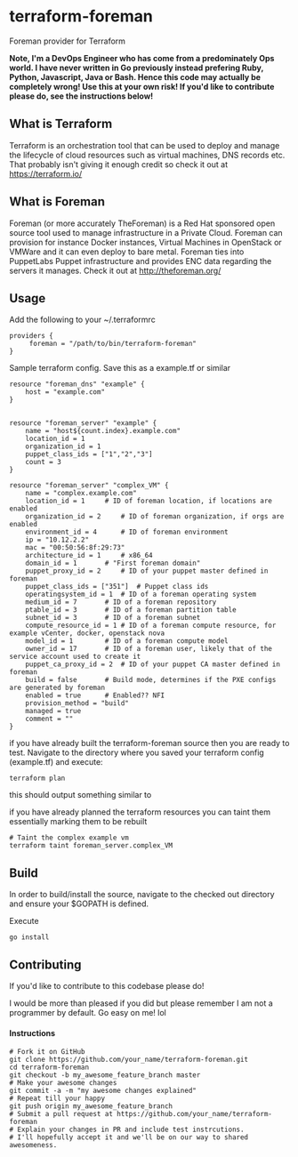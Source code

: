 # terraform-foreman
Foreman provider for Terraform

**Note, I'm a DevOps Engineer who has come from a predominately Ops world. I have never written in Go previously instead prefering Ruby, Python, Javascript, Java or Bash. Hence this code may actually be completely wrong! Use this at your own risk! If you'd like to contribute please do, see the instructions below!**

## What is Terraform
Terraform is an orchestration tool that can be used to deploy and manage the lifecycle of cloud resources such as virtual machines, DNS records etc.
That probably isn't giving it enough credit so check it out at https://terraform.io/

## What is Foreman
Foreman (or more accurately TheForeman) is a Red Hat sponsored open source tool used to manage infrastructure in a Private Cloud. Foreman can provision for instance Docker instances, Virtual Machines in OpenStack or VMWare and it can even deploy to bare metal. Foreman ties into PuppetLabs Puppet infrastructure and provides ENC data regarding the servers it manages. Check it out at http://theforeman.org/

## Usage

Add the following to your ~/.terraformrc
```
providers {
     foreman = "/path/to/bin/terraform-foreman"
}
```

Sample terraform config. Save this as a example.tf or similar
```
resource "foreman_dns" "example" {
	host = "example.com"
}


resource "foreman_server" "example" {
    name = "host${count.index}.example.com"
    location_id = 1
    organization_id = 1
    puppet_class_ids = ["1","2","3"]
    count = 3
}

resource "foreman_server" "complex_VM" {
    name = "complex.example.com"
    location_id = 1		# ID of foreman location, if locations are enabled
    organization_id = 2		# ID of foreman organization, if orgs are enabled
    environment_id = 4		# ID of foreman environment
    ip = "10.12.2.2"
    mac = "00:50:56:8f:29:73"
    architecture_id = 1 	# x86_64
    domain_id = 1		# "First foreman domain"
    puppet_proxy_id = 2		# ID of your puppet master defined in foreman
    puppet_class_ids = ["351"]  # Puppet class ids
    operatingsystem_id = 1	# ID of a foreman operating system
    medium_id = 7		# ID of a foreman repository
    ptable_id = 3		# ID of a foreman partition table
    subnet_id = 3		# ID of a foreman subnet
    compute_resource_id = 1	# ID of a foreman compute resource, for example vCenter, docker, openstack nova
    model_id = 1		# ID of a foreman compute model
    owner_id = 17		# ID of a foreman user, likely that of the service account used to create it
    puppet_ca_proxy_id = 2	# ID of your puppet CA master defined in foreman
    build = false		# Build mode, determines if the PXE configs are generated by foreman
    enabled = true		# Enabled?? NFI
    provision_method = "build"  
    managed = true		
    comment = ""
}
```

if you have already built the terraform-foreman source then you are ready to test. Navigate to the directory where you saved your terraform config (example.tf) and execute:

```
terraform plan
```

this should output something similar to


if you have already planned the terraform resources you can taint them essentially marking them to be rebuilt

```
# Taint the complex example vm
terraform taint foreman_server.complex_VM
```

## Build
In order to build/install the source, navigate to the checked out directory and ensure your $GOPATH is defined.

Execute
```
go install
```
## Contributing
If you'd like to contribute to this codebase please do!

I would be more than pleased if you did but please remember I am not a programmer by default. Go easy on me! lol

#### Instructions
```
# Fork it on GitHub
git clone https://github.com/your_name/terraform-foreman.git
cd terraform-foreman
git checkout -b my_awesome_feature_branch master
# Make your awesome changes
git commit -a -m "my awesome changes explained"
# Repeat till your happy
git push origin my_awesome_feature_branch
# Submit a pull request at https://github.com/your_name/terraform-foreman
# Explain your changes in PR and include test instrcutions.
# I'll hopefully accept it and we'll be on our way to shared awesomeness.
```



